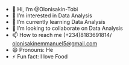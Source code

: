 - 👋 Hi, I’m @Olonisakin-Tobi
- 👀 I’m interested in Data Analysis
- 🌱 I’m currently learning Data Analysis
- 💞️ I’m looking to collaborate on Data Analysis
- 📫 How to reach me (+234)8183691814/ olonisakinemmanuel5@gmail.com
- 😄 Pronouns: He
- ⚡ Fun fact: I love Food

<!---
Olonisakin-Tobi/Olonisakin-Tobi is a ✨ special ✨ repository because its `README.md` (this file) appears on your GitHub profile.
You can click the Preview link to take a look at your changes.
--->
